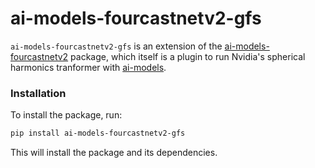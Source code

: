 # ai-models-fourcastnetv2-gfs

`ai-models-fourcastnetv2-gfs` is an extension of the [ai-models-fourcastnetv2](https://github.com/ecmwf-lab/ai-models-fourcastnetv2) package, which itself is a plugin to run Nvidia's spherical harmonics tranformer with [ai-models](https://github.com/ecmwf-lab/ai-models).

### Installation

To install the package, run:

```bash
pip install ai-models-fourcastnetv2-gfs
```

This will install the package and its dependencies.
